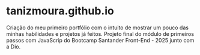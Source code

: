 # tanizmoura.github.io
Criação do meu primeiro portfólio com o intuito de mostrar um pouco das minhas habilidades e projetos já feitos. Projeto final do módulo de primeiros passos com JavaScrip do Bootcamp Santander Front-End - 2025 junto com a Dio.

